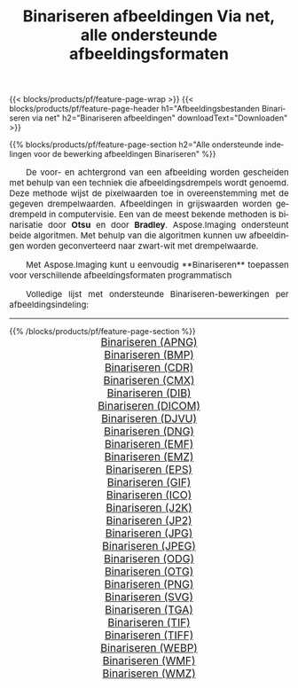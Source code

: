 ﻿---
title: Binariseren afbeeldingen Via net, alle ondersteunde afbeeldingsformaten 
weight: 3920
url: /nl/net/binarize/ 
lang: nl
langdirlevel: 2
locales: zh-hans,ja,it,ru,de,es,fr,nl,id,lt,pl,pt,vi,tr,ko,zh-hant,ar,hi,th,sv,cs,uk,he
description: Met behulp van Aspose.Imaging kunt u eenvoudig Binariseren afbeeldingen maken via net
---

{{< blocks/products/pf/feature-page-wrap >}}
{{< blocks/products/pf/feature-page-header h1="Afbeeldingsbestanden Binariseren via net" h2="Binariseren afbeeldingen" downloadText="Downloaden" >}}


{{% blocks/products/pf/feature-page-section  h2="Alle ondersteunde indelingen voor de bewerking afbeeldingen Binariseren" %}}
<p align="justify" style="text-indent:2em;font-size:15px;">
De voor- en achtergrond van een afbeelding worden gescheiden met behulp van een techniek die afbeeldingsdrempels wordt genoemd. Deze methode wijst de pixelwaarden toe in overeenstemming met de gegeven drempelwaarden. Afbeeldingen in grijswaarden worden gedrempeld in computervisie. Een van de meest bekende methoden is binarisatie door <b>Otsu</b> en door <b>Bradley</b>. Aspose.Imaging ondersteunt beide algoritmen. Met behulp van die algoritmen kunnen uw afbeeldingen worden geconverteerd naar zwart-wit met drempelwaarde.
</p>
<p align="justify" style="text-indent:2em;font-size:15px;">
Met Aspose.Imaging kunt u eenvoudig **Binariseren** toepassen voor verschillende afbeeldingsformaten programmatisch
</p>
<p align="justify" style="text-indent:2em;font-size:15px;">
Volledige lijst met ondersteunde Binariseren-bewerkingen per afbeeldingsindeling:
</p>
<hr/>
{{% /blocks/products/pf/feature-page-section %}}
<div class="container-fluid productfamilypage bg-gray">
    <div class="convertypes bg-gray agp-content section">
        <div class="container">
		<div class="row other-converters" style="gap: 10px;font-size: 19px;text-align:center;">
		    <div class='col-md-2 other-converter remove-lp remove-rp'><a href="/imaging/nl/net/binarize/apng/" style="padding:15px;">Binariseren (APNG)</a></div><div class='col-md-2 other-converter remove-lp remove-rp'><a href="/imaging/nl/net/binarize/bmp/" style="padding:15px;">Binariseren (BMP)</a></div><div class='col-md-2 other-converter remove-lp remove-rp'><a href="/imaging/nl/net/binarize/cdr/" style="padding:15px;">Binariseren (CDR)</a></div><div class='col-md-2 other-converter remove-lp remove-rp'><a href="/imaging/nl/net/binarize/cmx/" style="padding:15px;">Binariseren (CMX)</a></div><div class='col-md-2 other-converter remove-lp remove-rp'><a href="/imaging/nl/net/binarize/dib/" style="padding:15px;">Binariseren (DIB)</a></div><div class='col-md-2 other-converter remove-lp remove-rp'><a href="/imaging/nl/net/binarize/dicom/" style="padding:15px;">Binariseren (DICOM)</a></div><div class='col-md-2 other-converter remove-lp remove-rp'><a href="/imaging/nl/net/binarize/djvu/" style="padding:15px;">Binariseren (DJVU)</a></div><div class='col-md-2 other-converter remove-lp remove-rp'><a href="/imaging/nl/net/binarize/dng/" style="padding:15px;">Binariseren (DNG)</a></div><div class='col-md-2 other-converter remove-lp remove-rp'><a href="/imaging/nl/net/binarize/emf/" style="padding:15px;">Binariseren (EMF)</a></div><div class='col-md-2 other-converter remove-lp remove-rp'><a href="/imaging/nl/net/binarize/emz/" style="padding:15px;">Binariseren (EMZ)</a></div><div class='col-md-2 other-converter remove-lp remove-rp'><a href="/imaging/nl/net/binarize/eps/" style="padding:15px;">Binariseren (EPS)</a></div><div class='col-md-2 other-converter remove-lp remove-rp'><a href="/imaging/nl/net/binarize/gif/" style="padding:15px;">Binariseren (GIF)</a></div><div class='col-md-2 other-converter remove-lp remove-rp'><a href="/imaging/nl/net/binarize/ico/" style="padding:15px;">Binariseren (ICO)</a></div><div class='col-md-2 other-converter remove-lp remove-rp'><a href="/imaging/nl/net/binarize/j2k/" style="padding:15px;">Binariseren (J2K)</a></div><div class='col-md-2 other-converter remove-lp remove-rp'><a href="/imaging/nl/net/binarize/jp2/" style="padding:15px;">Binariseren (JP2)</a></div><div class='col-md-2 other-converter remove-lp remove-rp'><a href="/imaging/nl/net/binarize/jpg/" style="padding:15px;">Binariseren (JPG)</a></div><div class='col-md-2 other-converter remove-lp remove-rp'><a href="/imaging/nl/net/binarize/jpeg/" style="padding:15px;">Binariseren (JPEG)</a></div><div class='col-md-2 other-converter remove-lp remove-rp'><a href="/imaging/nl/net/binarize/odg/" style="padding:15px;">Binariseren (ODG)</a></div><div class='col-md-2 other-converter remove-lp remove-rp'><a href="/imaging/nl/net/binarize/otg/" style="padding:15px;">Binariseren (OTG)</a></div><div class='col-md-2 other-converter remove-lp remove-rp'><a href="/imaging/nl/net/binarize/png/" style="padding:15px;">Binariseren (PNG)</a></div><div class='col-md-2 other-converter remove-lp remove-rp'><a href="/imaging/nl/net/binarize/svg/" style="padding:15px;">Binariseren (SVG)</a></div><div class='col-md-2 other-converter remove-lp remove-rp'><a href="/imaging/nl/net/binarize/tga/" style="padding:15px;">Binariseren (TGA)</a></div><div class='col-md-2 other-converter remove-lp remove-rp'><a href="/imaging/nl/net/binarize/tif/" style="padding:15px;">Binariseren (TIF)</a></div><div class='col-md-2 other-converter remove-lp remove-rp'><a href="/imaging/nl/net/binarize/tiff/" style="padding:15px;">Binariseren (TIFF)</a></div><div class='col-md-2 other-converter remove-lp remove-rp'><a href="/imaging/nl/net/binarize/webp/" style="padding:15px;">Binariseren (WEBP)</a></div><div class='col-md-2 other-converter remove-lp remove-rp'><a href="/imaging/nl/net/binarize/wmf/" style="padding:15px;">Binariseren (WMF)</a></div><div class='col-md-2 other-converter remove-lp remove-rp'><a href="/imaging/nl/net/binarize/wmz/" style="padding:15px;">Binariseren (WMZ)</a></div>
                </div>
        </div>
    </div>
</div>
<br/>
